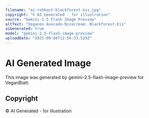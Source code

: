 ```yaml
---
filename: "ai-rohkost-blackforest-eis.jpg"
copyright: "© AI Generated - for illustration"
source: "Gemini 2.5 Flash Image Preview"
altText: "Veganes Avocado-Nicecream: Blackforest-Eis"
aiGenerated: true
model: "gemini-2.5-flash-image-preview"
uploadDate: "2025-09-04T12:56:33.529Z"
---
```


# AI Generated Image

This image was generated by gemini-2.5-flash-image-preview for VeganBlatt.

## Copyright
© AI Generated - for illustration

